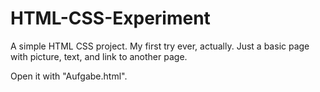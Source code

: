 # HTML-CSS-Experiment
A simple HTML CSS project. My first try ever, actually. Just a basic page with picture, text, and link to another page.

Open it with "Aufgabe.html". 
